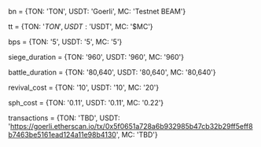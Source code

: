 [//]: # (Blockchain name)
bn = {TON: 'TON', USDT: 'Goerli', MC: 'Testnet BEAM'}

[//]: # (Treasury Token)
tt = {TON: '$TON', USDT: '$USDT', MC: '$MC'}

[//]: # (Blockchain Blocks per second)
bps = {TON: '5', USDT: '5', MC: '5'}

[//]: # (Duration of the siege)
siege_duration = {TON: '960', USDT: '960', MC: '960'}

[//]: # (Duration of the battle)
battle_duration = {TON: '80,640', USDT: '80,640', MC: '80,640'}

[//]: # (Cost of one revival)
revival_cost = {TON: '10', USDT: '10', MC: '20'}

[//]: # (Cost of $SPH)
sph_cost = {TON: '0.11', USDT: '0.11', MC: '0.22'}

[//]: # (DRS Transactions)
transactions = {TON: 'TBD', 
            USDT: 'https://goerli.etherscan.io/tx/0x5f0651a728a6b932985b47cb32b29ff5eff8b7463be5161ead124a11e98b4130', 
            MC: 'TBD'}

